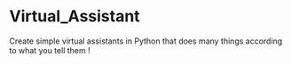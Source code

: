 # Virtual_Assistant
Create simple virtual assistants in Python that does many things according to what you tell them !
